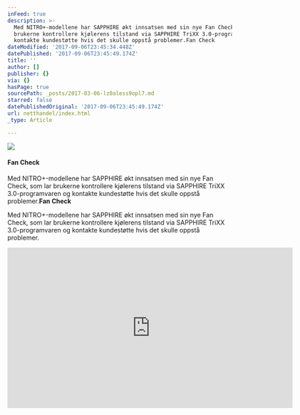 ```yaml
---
inFeed: true
description: >-
  Med NITRO+-modellene har SAPPHIRE økt innsatsen med sin nye Fan Check, som lar
  brukerne kontrollere kjølerens tilstand via SAPPHIRE TriXX 3.0-programvaren og
  kontakte kundestøtte hvis det skulle oppstå problemer.Fan Check
dateModified: '2017-09-06T23:45:34.448Z'
datePublished: '2017-09-06T23:45:49.174Z'
title: ''
author: []
publisher: {}
via: {}
hasPage: true
sourcePath: _posts/2017-03-06-lz0aless9opl7.md
starred: false
datePublishedOriginal: '2017-09-06T23:45:49.174Z'
url: netthandel/index.html
_type: Article

---
```

![](https://the-grid-user-content.s3-us-west-2.amazonaws.com/6309d1fc-7214-44e2-8586-16a5cfa95039.gif)

#### **Fan Check**

Med NITRO+-modellene har SAPPHIRE økt innsatsen med sin nye Fan Check, som lar brukerne kontrollere kjølerens tilstand via SAPPHIRE TriXX 3.0-programvaren og kontakte kundestøtte hvis det skulle oppstå problemer.**Fan Check**

Med NITRO+-modellene har SAPPHIRE økt innsatsen med sin nye Fan Check, som lar brukerne kontrollere kjølerens tilstand via SAPPHIRE TriXX 3.0-programvaren og kontakte kundestøtte hvis det skulle oppstå problemer.

<iframe src="https://cdn.embedly.com/widgets/media.html?src=https%3A%2F%2Fwww.youtube.com%2Fembed%2FDS8cOy3Q3_s%3Ffeature%3Doembed&amp;url=http%3A%2F%2Fwww.youtube.com%2Fwatch%3Fv%3DDS8cOy3Q3_s&amp;image=https%3A%2F%2Fi.ytimg.com%2Fvi%2FDS8cOy3Q3_s%2Fhqdefault.jpg&amp;key=a715cf41cc93453ca338d350cd26f87b&amp;type=text%2Fhtml&amp;schema=youtube" width="640" height="360" scrolling="no" frameborder="0" allowfullscreen="" style=""></iframe>